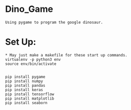 # Dino_Game
    Using pygame to program the google dinosaur.

# Set Up:
    * May just make a makefile for these start up commands.
    virtualenv -p python3 env
    source env/bin/activate


    pip install pygame
    pip install numpy
    pip install pandas
    pip install keras
    pip install tensorflow
    pip install matplotlib
    pip install seaborn
